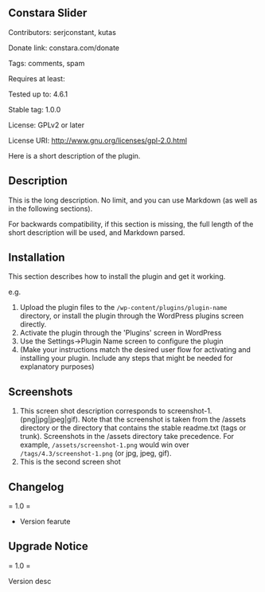 Constara Slider
---

Contributors: serjconstant, kutas

Donate link: constara.com/donate

Tags: comments, spam

Requires at least: 

Tested up to: 4.6.1

Stable tag: 1.0.0

License: GPLv2 or later

License URI: http://www.gnu.org/licenses/gpl-2.0.html

Here is a short description of the plugin.

Description
---

This is the long description.  No limit, and you can use Markdown (as well as in the following sections).

For backwards compatibility, if this section is missing, the full length of the short description will be used, and
Markdown parsed.

Installation
---

This section describes how to install the plugin and get it working.

e.g.

1. Upload the plugin files to the `/wp-content/plugins/plugin-name` directory, or install the plugin through the WordPress plugins screen directly.
1. Activate the plugin through the 'Plugins' screen in WordPress
1. Use the Settings->Plugin Name screen to configure the plugin
1. (Make your instructions match the desired user flow for activating and installing your plugin. Include any steps that might be needed for explanatory purposes)



Screenshots
---

1. This screen shot description corresponds to screenshot-1.(png|jpg|jpeg|gif). Note that the screenshot is taken from
the /assets directory or the directory that contains the stable readme.txt (tags or trunk). Screenshots in the /assets 
directory take precedence. For example, `/assets/screenshot-1.png` would win over `/tags/4.3/screenshot-1.png` 
(or jpg, jpeg, gif).
2. This is the second screen shot

Changelog
---

= 1.0 =
* Version fearute


Upgrade Notice
--

= 1.0 =

Version desc

